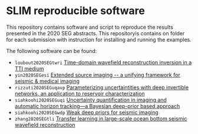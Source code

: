 # SLIM reproducible software

This repository contains software and script to reproduce the results presented in the 2020 SEG abstracts. This repositoryis contains on folder for each submission with instruction for installing and running the examples.

The following software can be found:

- `loubout2020SEGtwri` [Time-domain wavefield reconstruction inversion in a TTI medium](https://slim.gatech.edu/content/time-domain-wavefield-reconstruction-inversion-tti-medium)
- `yin2020SEGesi` [Extended source imaging -- a unifying framework for seismic & medical imaging](https://slim.gatech.edu/content/extended-source-imaging-%E2%80%93-unifying-framework-seismic-medical-imaging)
- `rizzuti2020SEGuqavp` [Parameterizing uncertaintities with deep invertible networks, an application to reservoir characterization](https://slim.gatech.edu/content/parameterizing-uncertainty-deep-invertible-networks-application-reservoir-characterization)
- `siahkoohi2020SEGuqi` [Uncertainty quantification in imaging and automatic horizon tracking—a Bayesian deep-prior based approach](https://slim.gatech.edu/content/uncertainty-quantification-imaging-and-automatic-horizon-tracking%E2%80%94-bayesian-deep-prior-based)
- `siahkoohi2020SEGwdp` [Weak deep priors for seismic imaging](https://slim.gatech.edu/content/weak-deep-priors-seismic-imaging)
- `zhang2020SEGtli` [Transfer learning in large-scale ocean bottom seismic wavefield reconstruction](https://slim.gatech.edu/content/transfer-learning-large-scale-ocean-bottom-seismic-wavefield-reconstruction)
